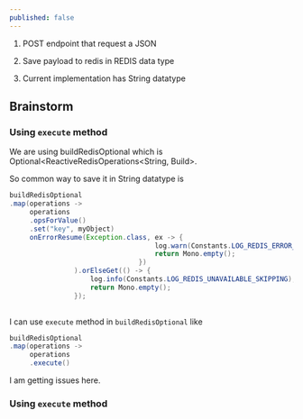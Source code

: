 ```yaml
---
published: false
---
```



1. POST endpoint that request a JSON

2. Save payload to redis in REDIS data type

3. Current implementation has String datatype

## Brainstorm

### Using `execute` method

We are using buildRedisOptional which is Optional<ReactiveRedisOperations<String, Build>. 

So common way to save it in String datatype is 

```java
buildRedisOptional
.map(operations -> 
     operations
     .opsForValue()
     .set("key", myObject)
     onErrorResume(Exception.class, ex -> {
                                    log.warn(Constants.LOG_REDIS_ERROR_IGNORING + ex.getMessage());
                                    return Mono.empty();
                                })
                ).orElseGet(() -> {
                    log.info(Constants.LOG_REDIS_UNAVAILABLE_SKIPPING);
                    return Mono.empty();
                });
     
```

I can use `execute` method in `buildRedisOptional` like

```java
buildRedisOptional
.map(operations -> 
     operations
     .execute()
```

I am getting issues here.

### Using `execute` method


